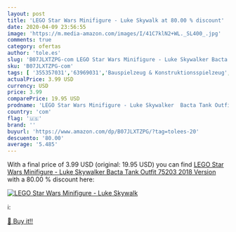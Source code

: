 ```yaml
---
layout: post
title: 'LEGO Star Wars Minifigure - Luke Skywalk at 80.00 % discount'
date: 2020-04-09 23:56:55
image: 'https://m.media-amazon.com/images/I/41C7klN2+WL._SL400_.jpg'
comments: true
category: ofertas
author: 'tole.es'
slug: 'B07JLXTZPG-com LEGO Star Wars Minifigure - Luke Skywalker Bacta Tank...'
sku: 'B07JLXTZPG-com'
tags: [ '355357031','63969031','Bauspielzeug & Konstruktionsspielzeug','Bausteine','Building Toys','Costruzioni','Elektronische Spiele für Kinder','Giochi e giocattoli','Hobbys','Jeux de construction','Jeux et Jouets','Jeux et jouets','Juegos de construcción para niños','Juguetes','Juguetes y juegos','Kinderspielfiguren & -fahrzeuge','LEGO','LEGO Steine & Co.','Produkte','Sammelfiguren','Sammelfiguren & Requisiten','Spiele','Spielfiguren- & Fahrzeugsets für Kinder','Spielfiguren-Spielesets für Kinder','Spielzeug','Toy Building Sets','Toys & Games','lego', ]
actualPrice: 3.99 USD
currency: USD
price: 3.99
comparePrice: 19.95 USD
prodname: 'LEGO Star Wars Minifigure - Luke Skywalker  Bacta Tank Outfit  75203 2018 Version'
country: 'com'
flag: '🇺🇸'
brand: ''
buyurl: 'https://www.amazon.com/dp/B07JLXTZPG/?tag=tolees-20'
descuento: '80.00'
average: '5.485'
---
```


With a final price of 3.99 USD (original: 19.95 USD) you can find [LEGO Star Wars Minifigure - Luke Skywalker  Bacta Tank Outfit  75203 2018 Version](https://www.amazon.com/dp/B07JLXTZPG/?tag=tolees-20) with a  80.00 % discount here:

[![LEGO Star Wars Minifigure - Luke Skywalk](https://m.media-amazon.com/images/I/41C7klN2+WL._SL400_.jpg)](https://www.amazon.com/dp/B07JLXTZPG/?tag=tolees-20)

ℹ️:


[🛒 Buy it!!](https://www.amazon.com/dp/B07JLXTZPG/?tag=tolees-20)
